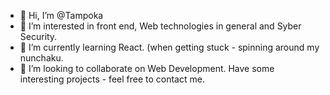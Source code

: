 - 👋 Hi, I’m @Tampoka
- 👀 I’m interested in front end, Web technologies in general and Syber Security.
- 🌱 I’m currently learning React. (when getting stuck - spinning around my nunchaku.
- 💞️ I’m looking to collaborate on Web Development. Have some interesting projects - feel free to contact me.

<!---
Tampoka/Tampoka is a ✨ special ✨ repository because its `README.md` (this file) appears on your GitHub profile.
You can click the Preview link to take a look at your changes.
--->
